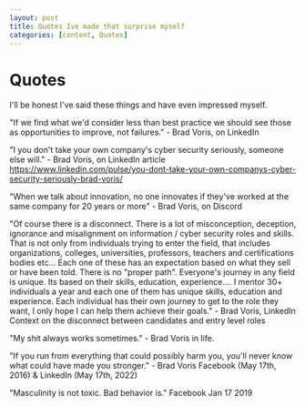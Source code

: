 ```yaml
---
layout: post
title: Quotes Ive made that surprise myself
categories: [content, Quotes]
---
```


# Quotes
I'll be honest I've said these things and have even impressed myself.

"If we find what we'd consider less than best practice we should see those as opportunities to improve, not failures." - Brad Voris, on LinkedIn

"I you don't take your own company's cyber security seriously, someone else will." - Brad Voris, on LinkedIn article https://www.linkedin.com/pulse/you-dont-take-your-own-companys-cyber-security-seriously-brad-voris/

"When we talk about innovation, no one innovates if they've worked at the same company for 20 years or more" - Brad Voris, on Discord

"Of course there is a disconnect. There is a lot of misconception, deception, ignorance and misalignment on information / cyber security roles and skills. That is not only from individuals trying to enter the field, that includes organizations, colleges, universities, professors, teachers and certifications bodies etc... Each one of these has an expectation based on what they sell or have been told. There is no "proper path". Everyone's journey in any field is unique. Its based on their skills, education, experience.... I mentor 30+ individuals a year and each one of them has unique skills, education and experience. Each individual has their own journey to get to the role they want, I only hope I can help them achieve their goals." - Brad Voris, LinkedIn Context on the disconnect between candidates and entry level roles

"My shit always works sometimes." - Brad Voris in life.

"If you run from everything that could possibly harm you, you'll never know what could have made you stronger." - Brad Voris Facebook (May 17th, 2016) & LinkedIn (May 17th, 2022)

"Masculinity is not toxic. Bad behavior is." Facebook Jan 17 2019
